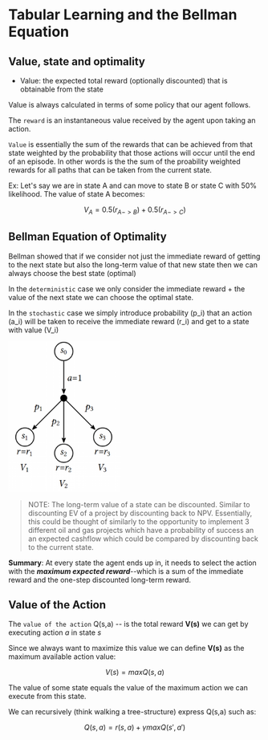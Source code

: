# Tabular Learning and the Bellman Equation

## Value, state and optimality

- Value: the expected total reward (optionally discounted) that is obtainable from the state

Value is always calculated in terms of some policy that our agent follows.

The `reward` is an instantaneous value received by the agent upon taking an action.

`Value` is essentially the sum of the rewards that can be achieved from that state weighted by the probability that those actions will occur until the end of an episode. In other words is the the sum of the proability weighted rewards for all paths that can be taken from the current state.

Ex: Let's say we are in state A and can move to state B or state C with 50% likelihood. The value of state A becomes:

$$
V_A = 0.5(r_{A->B}) + 0.5(r_{A->C})
$$

## Bellman Equation of Optimality

Bellman showed that if we consider not just the immediate reward of getting to the next state but also the long-term value of that new state then we can always choose the best state (optimal)

In the `deterministic` case we only consider the immediate reward + the value of the next state we can choose the optimal state.

In the `stochastic` case we simply introduce probability (p_i) that an action (a_i) will be taken to receive the immediate reward (r_i) and get to a state with value (V_i)

<img src='./Stochastic_Bellman.png' height="300"/>

> NOTE: The long-term value of a state can be discounted. Similar to discounting EV of a project by discounting back to NPV. Essentially, this could be thought of similarly to the opportunity to implement 3 different oil and gas projects which have a probability of success an an expected cashflow which could be compared by discounting back to the current state.

**Summary**: At every state the agent ends up in, it needs to select the action with the **_maximum expected reward_**--which is a sum of the immediate reward and the one-step discounted long-term reward.

## Value of the Action

The `value of the action` Q(s,a) -- is the total reward **V(s)** we can get by executing action _a_ in state _s_

Since we always want to maximize this value we can define **V(s)** as the maximum available action value:

$$
V(s) = {max}Q(s,a)
$$

The value of some state equals the value of the maximum action we can execute from this state.

We can recursively (think walking a tree-structure) express Q(s,a) such as:

$$
Q(s,a) = r(s,a) + \gamma{max}Q(s', a')
$$
